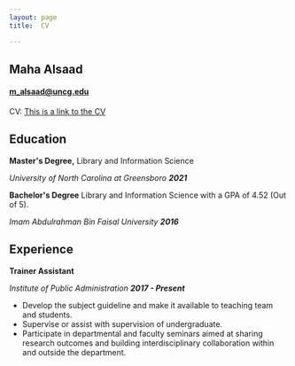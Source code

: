 ```yaml
---
layout: page
title:  CV

---
```


## Maha Alsaad
#### [m_alsaad@uncg.edu](mailto:m_alsaad@uncg.edu)
CV:
[This is a link to the CV](https://drive.google.com/file/d/1bLbLcisIVu2vw4pPNKkmKvs9tiVeyVJu/view?usp=sharing)

## Education
**Master's Degree,** Library and Information Science

_University of North Carolina at Greensboro_ **_2021_**

**Bachelor's Degree** Library and Information Science with a GPA of 4.52 (Out of 5).

_Imam Abdulrahman Bin Faisal University_ **_2016_**

## Experience
**Trainer Assistant**

_Institute of Public Administration_ **_2017 - Present_**

  * Develop the subject guideline and make it available to teaching team and students.
  * Supervise or assist with supervision of undergraduate.
  * Participate in departmental and faculty seminars aimed at sharing research outcomes and building interdisciplinary collaboration within and outside the department.
